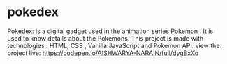 # pokedex
Pokedex: is a digital gadget used in the animation series Pokemon . It is used to know details about the Pokemons.
This project is made with technologies : HTML, CSS , Vanilla JavaScript and Pokemon API.
view the project live: https://codepen.io/AISHWARYA-NARAIN/full/dygBxXq
